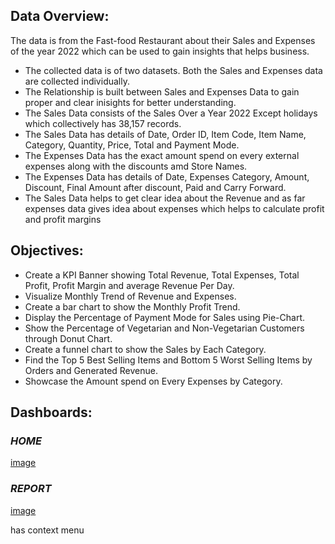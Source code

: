 ## Data Overview:
The data is from the Fast-food Restaurant about their Sales and Expenses of the year 2022 which can be used to gain insights that helps business.
- The collected data is of two datasets. Both the Sales and Expenses data are collected individually.
- The Relationship is built between Sales and Expenses Data to gain proper and clear inisights for better understanding.
- The Sales Data consists of the Sales Over a Year 2022 Except holidays which collectively has 38,157 records.
- The Sales Data has details of Date, Order ID, Item Code, Item Name, Category, Quantity, Price, Total and Payment Mode.
- The Expenses Data has the exact amount spend on every external expenses along with the discounts amd Store Names.
- The Expenses Data has details of Date, Expenses Category, Amount, Discount, Final Amount after discount, Paid and Carry Forward.
- The Sales Data helps to get clear idea about the Revenue and as far expenses data gives idea about expenses which helps to calculate profit and profit margins
 
## Objectives:
- Create a KPI Banner showing Total Revenue, Total Expenses, Total Profit, Profit Margin and average Revenue Per Day.
- Visualize Monthly Trend of Revenue and Expenses.
- Create a bar chart to show the Monthly Profit Trend.
- Display the Percentage of Payment Mode for Sales using Pie-Chart.
- Show the Percentage of Vegetarian and Non-Vegetarian Customers through Donut Chart.
- Create a funnel chart to show the Sales by Each Category.
- Find the Top 5 Best Selling Items and Bottom 5 Worst Selling Items by Orders and Generated Revenue.
- Showcase the Amount spend on Every Expenses by Category.
 
## Dashboards:
 
### _HOME_
 
[image](https://github.com/Balajimohan18/Rafik-s-Kitchen-Data-Analysis/assets/136687240/1d6e6712-b102-4982-971d-6a891b29ea96)

 
### _REPORT_
 
[image](https://github.com/Balajimohan18/Rafik-s-Kitchen-Data-Analysis/assets/136687240/fb1a1d10-76c3-4bdf-902d-a0a3396e52bc)


has context menu
